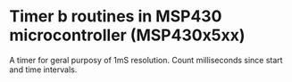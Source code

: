 # Timer b routines in MSP430 microcontroller (MSP430x5xx)

A timer for geral purposy of 1mS resolution. Count milliseconds since start and time intervals. 
